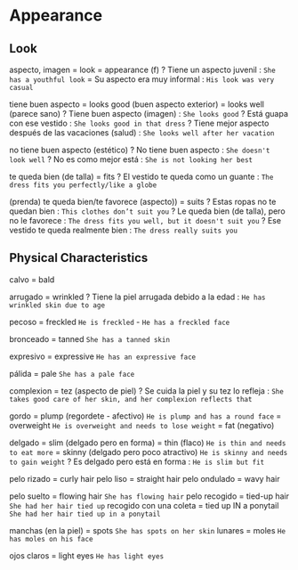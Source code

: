 # Appearance


## Look

aspecto, imagen
    = look
    = appearance (f)
    ? Tiene un aspecto juvenil : `She has a youthful look`
    = Su aspecto era muy informal : `His look was very casual`

tiene buen aspecto
    = looks good (buen aspecto exterior)
    = looks well (parece sano)
    ? Tiene buen aspecto (imagen) : `She looks good`
    ? Está guapa con ese vestido : `She looks good in that dress`
    ? Tiene mejor aspecto después de las vacaciones (salud) : `She looks well after her vacation`

no tiene buen aspecto (estético)
    ? No tiene buen aspecto : `She doesn't look well`
    ? No es como mejor está : `She is not looking her best`


te queda bien (de talla) = fits
    ? El vestido te queda como un guante : `The dress fits you perfectly/like a globe`

(prenda) te queda bien/te favorece (aspecto))
    = suits
    ? Estas ropas no te quedan bien : `This clothes don’t suit you`
    ? Le queda bien (de talla), pero no le favorece : `The dress fits you well, but it doesn't suit you`
    ? Ese vestido te queda realmente bien : `The dress really suits you`


## Physical Characteristics

calvo = bald

arrugado = wrinkled
    ? Tiene la piel arrugada debido a la edad : `He has wrinkled skin due to age`

pecoso = freckled `He is freckled` - `He has a freckled face`

bronceado = tanned `She has a tanned skin`

expresivo = expressive `He has an expressive face`

pálida = pale `She has a pale face`

complexion = tez (aspecto de piel)
    ? Se cuida la piel y su tez lo refleja : `She takes good care of her skin, and her complexion reflects that`

gordo
    = plump (regordete - afectivo) `He is plump and has a round face`
    = overweight `He is overweight and needs to lose weight`
    = fat (negativo)

delgado
    = slim (delgado pero en forma)
    = thin (flaco) `He is thin and needs to eat more`
    = skinny (delgado pero poco atractivo) `He is skinny and needs to gain weight`
    ? Es delgado pero está en forma : `He is slim but fit`

pelo rizado = curly hair
pelo liso = straight hair
pelo ondulado = wavy hair

pelo suelto = flowing hair `She has flowing hair`
pelo recogido = tied-up hair `She had her hair tied up`
recogido con una coleta = tied up IN a ponytail `She had her hair tied up in a ponytail`

manchas (en la piel) = spots `She has spots on her skin`
lunares = moles `He has moles on his face`

ojos claros = light eyes `He has light eyes`
